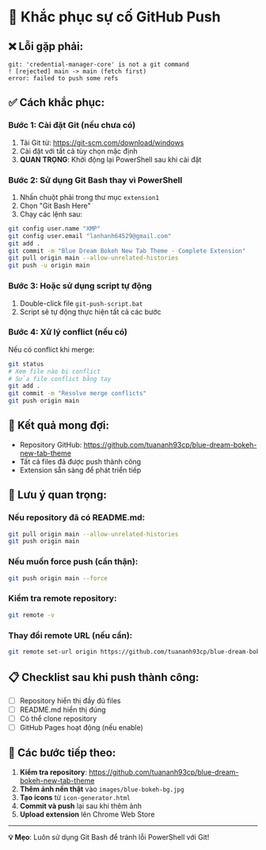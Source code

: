 # 🔧 Khắc phục sự cố GitHub Push

## ❌ Lỗi gặp phải:
```
git: 'credential-manager-core' is not a git command
! [rejected] main -> main (fetch first)
error: failed to push some refs
```

## ✅ Cách khắc phục:

### Bước 1: Cài đặt Git (nếu chưa có)
1. Tải Git từ: https://git-scm.com/download/windows
2. Cài đặt với tất cả tùy chọn mặc định
3. **QUAN TRỌNG**: Khởi động lại PowerShell sau khi cài đặt

### Bước 2: Sử dụng Git Bash thay vì PowerShell
1. Nhấn chuột phải trong thư mục `extension1`
2. Chọn "Git Bash Here"
3. Chạy các lệnh sau:

```bash
git config user.name "XMP"
git config user.email "lanhanh64529@gmail.com"
git add .
git commit -m "Blue Dream Bokeh New Tab Theme - Complete Extension"
git pull origin main --allow-unrelated-histories
git push -u origin main
```

### Bước 3: Hoặc sử dụng script tự động
1. Double-click file `git-push-script.bat`
2. Script sẽ tự động thực hiện tất cả các bước

### Bước 4: Xử lý conflict (nếu có)
Nếu có conflict khi merge:
```bash
git status
# Xem file nào bị conflict
# Sửa file conflict bằng tay
git add .
git commit -m "Resolve merge conflicts"
git push origin main
```

## 🎯 Kết quả mong đợi:
- Repository GitHub: https://github.com/tuananh93cp/blue-dream-bokeh-new-tab-theme
- Tất cả files đã được push thành công
- Extension sẵn sàng để phát triển tiếp

## 🚨 Lưu ý quan trọng:

### Nếu repository đã có README.md:
```bash
git pull origin main --allow-unrelated-histories
git push origin main
```

### Nếu muốn force push (cẩn thận):
```bash
git push origin main --force
```

### Kiểm tra remote repository:
```bash
git remote -v
```

### Thay đổi remote URL (nếu cần):
```bash
git remote set-url origin https://github.com/tuananh93cp/blue-dream-bokeh-new-tab-theme.git
```

## 📋 Checklist sau khi push thành công:

- [ ] Repository hiển thị đầy đủ files
- [ ] README.md hiển thị đúng
- [ ] Có thể clone repository
- [ ] GitHub Pages hoạt động (nếu enable)

## 🔄 Các bước tiếp theo:

1. **Kiểm tra repository**: https://github.com/tuananh93cp/blue-dream-bokeh-new-tab-theme
2. **Thêm ảnh nền thật** vào `images/blue-bokeh-bg.jpg`
3. **Tạo icons** từ `icon-generator.html`
4. **Commit và push** lại sau khi thêm ảnh
5. **Upload extension** lên Chrome Web Store

---

**💡 Mẹo**: Luôn sử dụng Git Bash để tránh lỗi PowerShell với Git!